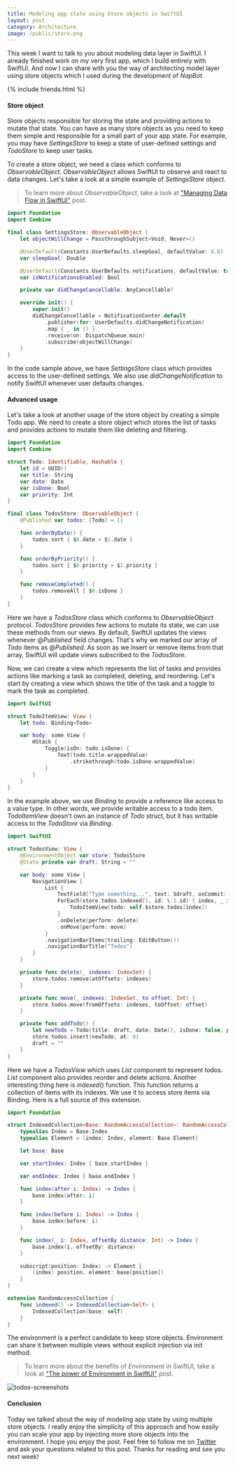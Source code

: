 ```yaml
---
title: Modeling app state using Store objects in SwiftUI
layout: post
category: Architecture
image: /public/store.png
---
```


This week I want to talk to you about modeling data layer in SwiftUI. I already finished work on my very first app, which I build entirely with SwiftUI. And now I can share with you the way of architecting model layer using store objects which I used during the development of *NapBot*.

{% include friends.html %}

#### Store object
Store objects responsible for storing the state and providing actions to mutate that state. You can have as many store objects as you need to keep them simple and responsible for a small part of your app state. For example, you may have *SettingsStore* to keep a state of user-defined settings and *TodoStore* to keep user tasks. 

To create a store object, we need a class which conforms to *ObservableObject*. *ObservableObject* allows SwiftUI to observe and react to data changes. Let's take a look at a simple example of *SettingsStore* object.

> To learn more about *ObservableObject*, take a look at ["Managing Data Flow in SwiftUI"](/2019/07/03/managing-data-flow-in-swiftui/) post.

```swift
import Foundation
import Combine

final class SettingsStore: ObservableObject {
    let objectWillChange = PassthroughSubject<Void, Never>()

    @UserDefault(Constants.UserDefaults.sleepGoal, defaultValue: 8.0)
    var sleepGoal: Double

    @UserDefault(Constants.UserDefaults.notifications, defaultValue: true)
    var isNotificationsEnabled: Bool

    private var didChangeCancellable: AnyCancellable?

    override init() {
        super.init()
        didChangeCancellable = NotificationCenter.default
            .publisher(for: UserDefaults.didChangeNotification)
            .map { _ in () }
            .receive(on: DispatchQueue.main)
            .subscribe(objectWillChange)
    }
}
```

In the code sample above, we have *SettingsStore* class which provides access to the user-defined settings. We also use *didChangeNotification* to notify SwiftUI whenever user defaults changes.

#### Advanced usage 
Let's take a look at another usage of the store object by creating a simple Todo app. We need to create a store object which stores the list of tasks and provides actions to mutate them like deleting and filtering.

```swift
import Foundation
import Combine

struct Todo: Identifiable, Hashable {
    let id = UUID()
    var title: String
    var date: Date
    var isDone: Bool
    var priority: Int
}

final class TodosStore: ObservableObject {
    @Published var todos: [Todo] = []

    func orderByDate() {
        todos.sort { $0.date < $1.date }
    }

    func orderByPriority() {
        todos.sort { $0.priority > $1.priority }
    }

    func removeCompleted() {
        todos.removeAll { $0.isDone }
    }
}
```

Here we have a *TodosStore* class which conforms to *ObservableObject* protocol. *TodosStore* provides few actions to mutate its state, we can use these methods from our views. By default, SwiftUI updates the views whenever @*Published* field changes. That's why we marked our array of *Todo* items as @*Published*. As soon as we insert or remove items from that array, SwiftUI will update views subscribed to the *TodosStore*.

Now, we can create a view which represents the list of tasks and provides actions like marking a task as completed, deleting, and reordering. Let's start by creating a view which shows the title of the task and a toggle to mark the task as completed.

```swift
import SwiftUI

struct TodoItemView: View {
    let todo: Binding<Todo>

    var body: some View {
        HStack {
            Toggle(isOn: todo.isDone) {
                Text(todo.title.wrappedValue)
                    .strikethrough(todo.isDone.wrappedValue)
            }
        }
    }
}
```

In the example above, we use *Binding* to provide a reference like access to a value type. In other words, we provide writable access to a todo item. *TodoItemView* doesn't own an instance of *Todo* struct, but it has writable access to the *TodoStore* via *Binding*.

```swift
import SwiftUI

struct TodosView: View {
    @EnvironmentObject var store: TodosStore
    @State private var draft: String = ""

    var body: some View {
        NavigationView {
            List {
                TextField("Type something...", text: $draft, onCommit: addTodo)
                ForEach(store.todos.indexed(), id: \.1.id) { index, _ in
                    TodoItemView(todo: self.$store.todos[index])
                }
                .onDelete(perform: delete)
                .onMove(perform: move)
            }
            .navigationBarItems(trailing: EditButton())
            .navigationBarTitle("Todos")
        }
    }

    private func delete(_ indexes: IndexSet) {
        store.todos.remove(atOffsets: indexes)
    }

    private func move(_ indexes: IndexSet, to offset: Int) {
        store.todos.move(fromOffsets: indexes, toOffset: offset)
    }

    private func addTodo() {
        let newTodo = Todo(title: draft, date: Date(), isDone: false, priority: 0)
        store.todos.insert(newTodo, at: 0)
        draft = ""
    }
}
```

Here we have a *TodosView* which uses *List* component to represent todos. *List* component also provides reorder and delete actions. Another interesting thing here is *indexed*() function. This function returns a collection of items with its indexes. We use it to access store items via Binding. Here is a full source of this extension.

```swift
import Foundation

struct IndexedCollection<Base: RandomAccessCollection>: RandomAccessCollection {
    typealias Index = Base.Index
    typealias Element = (index: Index, element: Base.Element)

    let base: Base

    var startIndex: Index { base.startIndex }

    var endIndex: Index { base.endIndex }

    func index(after i: Index) -> Index {
        base.index(after: i)
    }

    func index(before i: Index) -> Index {
        base.index(before: i)
    }

    func index(_ i: Index, offsetBy distance: Int) -> Index {
        base.index(i, offsetBy: distance)
    }

    subscript(position: Index) -> Element {
        (index: position, element: base[position])
    }
}

extension RandomAccessCollection {
    func indexed() -> IndexedCollection<Self> {
        IndexedCollection(base: self)
    }
}
```

The environment is a perfect candidate to keep store objects. Environment can share it between multiple views without explicit injection via init method.

> To learn more about the benefits of *Environment* in SwiftUI, take a look at ["The power of Environment in SwiftUI"](/2019/08/21/the-power-of-environment-in-swiftui/) post.

![todos-screenshots](/public/todo.jpeg)

#### Conclusion
Today we talked about the way of modeling app state by using multiple store objects. I really enjoy the simplicity of this approach and how easily you can scale your app by injecting more store objects into the environment. I hope you enjoy the post. Feel free to follow me on [Twitter](https://twitter.com/mecid) and ask your questions related to this post. Thanks for reading and see you next week! 